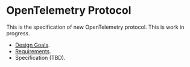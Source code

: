 # OpenTelemetry Protocol

This is the specification of new OpenTelemetry protocol. This is work in progress.

- [Design Goals](proto-design-goals.md).
- [Requirements](proto-requirements.md).
- Specification (TBD).
